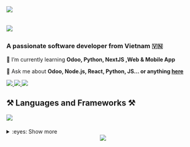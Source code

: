 <img align="left" src="https://visitor-badge.laobi.icu/badge?page_id=Cotchi666.Cotchi666" />
<br/>
<div align="left">
  <h2> <img src="https://readme-typing-svg.demolab.com??font=Righteous&size=35&v&width=500&height=70&duration=4000&lines=Hello+world+👋!!!;My+name+is+Finn+Chien+" /></h2>


</div>
  <h3 align="left">A passionate software developer from Vietnam 🇻🇳</h3>

<div align="left" >
 
 🌱 I’m currently learning **Odoo, Python, NextJS ,Web & Mobile App**

 💬 Ask me about **Odoo, Node.js, React, Python, JS... or anything [here](https://github.com/salesp07/salesp07/issues)**
  
 </div>
 <div align="left"> 
  <a href="mailto:chien.170901@gmail.com">
    <img src="https://img.shields.io/badge/Gmail-333333?style=for-the-badge&logo=gmail&logoColor=red" />
  </a>
  <a href="https://www.facebook.com/cot.toxicff/" target="_blank">
    <img src="https://img.shields.io/badge/Facebook-1877F2?style=for-the-badge&logo=facebook&logoColor=white" target="_blank" />
  </a>
  <a href="https://chie.onrender.com" target="_blank">
     <img src="https://img.shields.io/badge/Portfolio-FF5722?style=for-the-badge&logo=todoist&logoColor=white" target="_blank" /> <!-- sqlite, safari, google-chrome are other good icon options -->
  </a>
</div>

<h2 align="left">⚒️ Languages and Frameworks ⚒️</h2>
<div align="left">
<img src="https://skillicons.dev/icons?i=python,javascript,typescript,cs,java,nextjs,express,dotnet" />
<br/><br/>
<details>
<summary >:eyes: Show more </summary>
<h2 align="left">⚒️ Tools and more ⚒️</h2>
<br/>
<p align="left">
  <a href="https://skillicons.dev" align="left">
    <img src="https://skillicons.dev/icons?i=html,css,jquery,bootstrap,tailwind,react,redux,mysql,mongodb,sqlite,postgres,postman,powershell,visualstudio,vscode,eclipse,firebase,sequelize,prisma,vercel,heroku,docker&perline=11" />
  </a>
</p>
<a href="https://github.com/anuraghazra/github-readme-stats">
  <img height=200 align="left" src="https://github-readme-stats.vercel.app/api?username=Cotchi666" />
</a>
<a href="https://github.com/anuraghazra/convoychat">
  <img height=200 align="left" src="https://github-readme-stats.vercel.app/api/top-langs?username=Cotchi666&layout=compact&langs_count=8&card_width=320" />
</a>
  <img  align="left" alt="snake eating my contributions" src="https://raw.githubusercontent.com/Cotchi666/Cotchi666/output/github-contribution-grid-snake.svg" />

</div>
  </div>
<div align="center"><img src="https://readme-typing-svg.herokuapp.com/?font=Righteous&size=25&center=true&vCenter=true&width=500&height=70&duration=4000&lines=Thanks+for+visiting!+✌️;+Shoot+me+a+message+on+Facebook!;I'm+always+down+to+collab+:)"></div>



